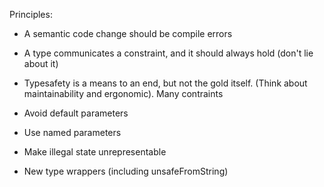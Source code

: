 Principles:
- A semantic code change should be compile errors
- A type communicates a constraint, and it should always hold (don't lie about it)
- Typesafety is a means to an end, but not the gold itself. (Think about maintainability and ergonomic). Many contraints

- Avoid default parameters
- Use named parameters
- Make illegal state unrepresentable
- New type wrappers (including unsafeFromString)
